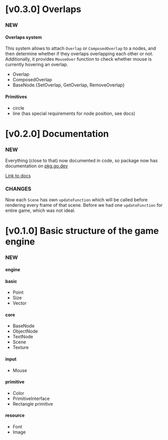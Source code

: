 # [v0.3.0] Overlaps
### NEW
#### Overlaps system
This system allows to attach `Overlap` or `ComposedOverlap` to a nodes, and then determine whether if they overlaps overlapping each other or not. Additionally, it provides `MouseOver` function to check whether mouse is currently hovering an overlap.
- Overlap
- ComposedOverlap
- BaseNode.{SetOverlap, GetOverlap, RemoveOverlap}

#### Primitives
- circle
- line (has special requirements for node position, see docs)



# [v0.2.0] Documentation
### NEW
Everything (close to that) now documented in code, so package now has documentation on [pkg.go.dev](https://pkg.go.dev)

[Link to docs](https://pkg.go.dev/github.com/SemyonHoyrish/GoPlayEngine)

### CHANGES
Now each `Scene` has own `updateFunction` which will be called before rendering every frame of that scene.
Before we had one `updateFunction` for entire game, which was not ideal.



# [v0.1.0] Basic structure of the game engine

### NEW

#### engine

#### basic
  - Point
  - Size
  - Vector

#### core
  - BaseNode
  - ObjectNode
  - TextNode
  - Scene
  - Texture

#### input
  - Mouse

#### primitive
  - Color
  - PrimitiveInterface
  - Rectangle primitive

#### resource
  - Font
  - Image
